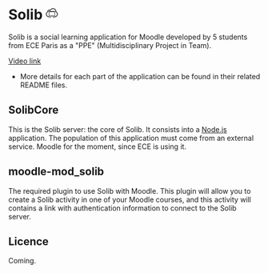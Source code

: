 # Solib ![](mod-moodle_solib/pix/icon.png)
Solib is a social learning application for Moodle developed by 5 students from ECE Paris as a "PPE" (Multidisciplinary Project in Team).

[Video link](http://youtu.be/Sq9urtnwvYs)

* More details for each part of the application can be found in their related README files.

## SolibCore
This is the Solib server: the core of Solib. It consists into a [Node.js](http://nodejs.org/) application. The population of this application must come from an external service. Moodle for the moment, since ECE is using it.

## moodle-mod_solib
The required plugin to use Solib with Moodle. This plugin will allow you to create a Solib activity in one of your Moodle courses, and this activity will contains a link with authentication information to connect to the Solib server.

## Licence
Coming.
